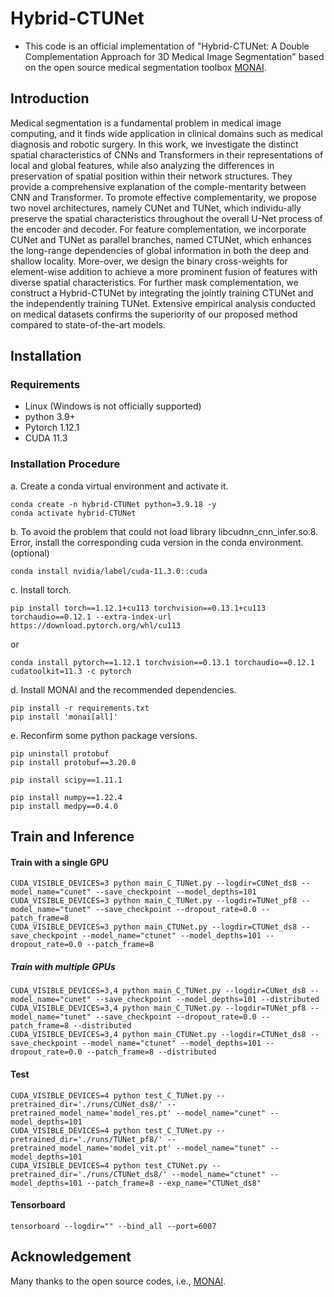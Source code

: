# Hybrid-CTUNet

- This code is an official implementation of "Hybrid-CTUNet: A Double Complementation Approach for 3D Medical Image Segmentation" based on the open source medical segmentation toolbox [MONAI](https://github.com/Project-MONAI/research-contributions/tree/main).

## Introduction
Medical segmentation is a fundamental problem in medical image computing, and it finds wide application in clinical domains such as medical diagnosis and robotic surgery. In this work, we investigate the distinct spatial characteristics of CNNs and Transformers in their representations of local and global features, while also analyzing the differences in preservation of spatial position within their network structures. They provide a comprehensive explanation of the comple-mentarity between CNN and Transformer. To promote effective complementarity, we propose two novel architectures, namely CUNet and TUNet, which individu-ally preserve the spatial characteristics throughout the overall U-Net process of the encoder and decoder. For feature complementation, we incorporate CUNet and TUNet as parallel branches, named CTUNet, which enhances the long-range dependencies of global information in both the deep and shallow locality. More-over, we design the binary cross-weights for element-wise addition to achieve a more prominent fusion of features with diverse spatial characteristics. For further mask complementation, we construct a Hybrid-CTUNet by integrating the jointly training CTUNet and the independently training TUNet. Extensive empirical analysis conducted on medical datasets confirms the superiority of our proposed method compared to state-of-the-art models.

## Installation 

### Requirements 

- Linux (Windows is not officially supported)
- python 3.9+
- Pytorch 1.12.1
- CUDA 11.3

### Installation Procedure

a. Create a conda virtual environment and activate it.
```shell
conda create -n hybrid-CTUNet python=3.9.18 -y
conda activate hybrid-CTUNet 
```

b. To avoid the problem that could not load library libcudnn_cnn_infer.so.8. Error, install the corresponding cuda version in the conda environment. (optional)
```shell
conda install nvidia/label/cuda-11.3.0::cuda
```

c. Install torch.
```shell
pip install torch==1.12.1+cu113 torchvision==0.13.1+cu113 torchaudio==0.12.1 --extra-index-url https://download.pytorch.org/whl/cu113
```
or
```shell
conda install pytorch==1.12.1 torchvision==0.13.1 torchaudio==0.12.1 cudatoolkit=11.3 -c pytorch
```

d. Install MONAI and the recommended dependencies.
```shell
pip install -r requirements.txt
pip install 'monai[all]'
```

e. Reconfirm some python package versions. 
```shell
pip uninstall protobuf
pip install protobuf==3.20.0

pip install scipy==1.11.1

pip install numpy==1.22.4
pip install medpy==0.4.0 
```

## Train and Inference 

#### Train with a single GPU

```shell
CUDA_VISIBLE_DEVICES=3 python main_C_TUNet.py --logdir=CUNet_ds8 --model_name="cunet" --save_checkpoint --model_depths=101
CUDA_VISIBLE_DEVICES=3 python main_C_TUNet.py --logdir=TUNet_pf8 --model_name="tunet" --save_checkpoint --dropout_rate=0.0 --patch_frame=8
CUDA_VISIBLE_DEVICES=3 python main_CTUNet.py --logdir=CTUNet_ds8 --save_checkpoint --model_name="ctunet" --model_depths=101 --dropout_rate=0.0 --patch_frame=8
```

##### Train with multiple GPUs

```shell
CUDA_VISIBLE_DEVICES=3,4 python main_C_TUNet.py --logdir=CUNet_ds8 --model_name="cunet" --save_checkpoint --model_depths=101 --distributed
CUDA_VISIBLE_DEVICES=3,4 python main_C_TUNet.py --logdir=TUNet_pf8 --model_name="tunet" --save_checkpoint --dropout_rate=0.0 --patch_frame=8 --distributed
CUDA_VISIBLE_DEVICES=3,4 python main_CTUNet.py --logdir=CTUNet_ds8 --save_checkpoint --model_name="ctunet" --model_depths=101 --dropout_rate=0.0 --patch_frame=8 --distributed
```

#### Test

```shell
CUDA_VISIBLE_DEVICES=4 python test_C_TUNet.py --pretrained_dir='./runs/CUNet_ds8/' --pretrained_model_name='model_res.pt' --model_name="cunet" --model_depths=101
CUDA_VISIBLE_DEVICES=4 python test_C_TUNet.py --pretrained_dir='./runs/TUNet_pf8/' --pretrained_model_name='model_vit.pt' --model_name="tunet" --model_depths=101
CUDA_VISIBLE_DEVICES=4 python test_CTUNet.py --pretrained_dir='./runs/CTUNet_ds8/' --model_name="ctunet" --model_depths=101 --patch_frame=8 --exp_name="CTUNet_ds8"
```


#### Tensorboard

```shell
tensorboard --logdir="" --bind_all --port=6007
```

## Acknowledgement
Many thanks to the open source codes, i.e., [MONAI](https://github.com/Project-MONAI/research-contributions).
